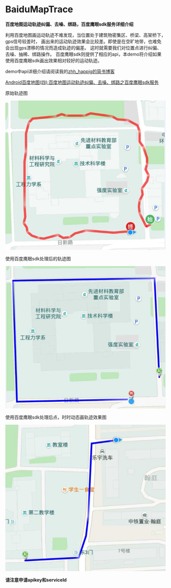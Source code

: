 # BaiduMapTrace
**百度地图运动轨迹纠偏、去噪、绑路，百度鹰眼sdk服务详细介绍**

利用百度地图画运动轨迹不难发现，当位置处于建筑物密集区、桥梁、高架桥下，gps信号较差时，
画出来的运动轨迹效果会比较差。即使是在空旷地带，也难免会出现gps漂移的情况而造成轨迹的偏差。
这时就需要我们对位置点进行纠偏、去噪、抽稀、绑路操作。
百度鹰眼sdk则提供了相应的api，本demo将介绍如果使用百度鹰眼sdk画出效果相对较好的运动轨迹。

demo中api详细介绍请阅读我的[zhh_happig的简书博客](http://www.jianshu.com/u/d82bd37b1d29)

[Android百度地图(四):百度地图运动轨迹纠偏、去噪、绑路之百度鹰眼sdk服务](http://www.jianshu.com/p/3c3d9e92739d)

原始轨迹图

![github](/a.png)


使用百度鹰眼sdk处理后的轨迹图

![github](/b.png)


使用百度鹰眼sdk处理后点，时时动态画轨迹效果图

![github](/cb.png)


**请注意申请apikey和serviceId**
